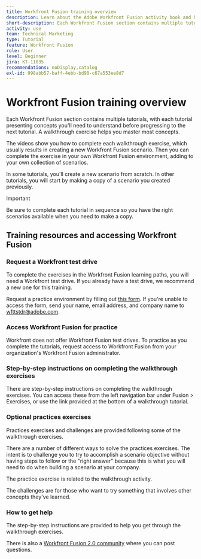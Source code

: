 ```yaml
---
title: Workfront Fusion training overview
description: Learn about the Adobe Workfront Fusion activity book and how to get a Workfront test drive account.
short-description: Each Workfront Fusion section contains multiple tutorials, with each tutorial presenting concepts you'll need to understand before progressing to the next tutorial.
activity: use
team: Technical Marketing
type: Tutorial
feature: Workfront Fusion
role: User
level: Beginner
jira: KT-11035
recommendations: noDisplay,catalog
exl-id: 998abb57-baff-4ebb-bd90-c67a553ee8d7
---
```

# Workfront Fusion training overview

Each Workfront Fusion section contains multiple tutorials, with each tutorial presenting concepts you'll need to understand before progressing to the next tutorial. A walkthrough exercise helps you master most concepts. 

The videos show you how to complete each walkthrough exercise, which usually results in creating a new Workfront Fusion scenario. Then you can complete the exercise in your own Workfront Fusion environment, adding to your own collection of scenarios.

In some tutorials, you'll create a new scenario from scratch. In other tutorials, you will start by making a copy of a scenario you created previously. 

>[!IMPORTANT]
>
>Be sure to complete each tutorial in sequence so you have the right scenarios available when you need to make a copy.

## Training resources and accessing Workfront Fusion

### Request a Workfront test drive

To complete the exercises in the Workfront Fusion learning paths, you will need a Workfront test drive. If you already have a test drive, we recommend a new one for this training.

Request a practice environment by filling out [this form](https://forms.office.com/r/f1J8HRGrNY). If you're unable to access the form, send your name, email address, and company name to wfttstdr@adobe.com.

### Access Workfront Fusion for practice

Workfront does not offer Workfront Fusion test drives. To practice as you complete the tutorials, request access to Workfront Fusion from your organization's Workfront Fusion administrator.

### Step-by-step instructions on completing the walkthrough exercises

There are step-by-step instructions on completing the walkthrough exercises. You can access these from the left navigation bar under Fusion > Exercises, or use the link provided at the bottom of a walkthrough tutorial.

### Optional practices exercises

Practices exercises and challenges are provided following some of the walkthrough exercises. 

There are a number of different ways to solve the practices exercises. The intent is to challenge you to try to accomplish a scenario objective without having steps to follow or the "right answer" because this is what you will need to do when building a scenario at your company. 

The practice exercise is related to the walkthrough activity. 

The challenges are for those who want to try something that involves other concepts they've learned.

### How to get help

The step-by-step instructions are provided to help you get through the walkthrough exercises. 

There is also a [Workfront Fusion 2.0 community](https://experienceleaguecommunities.adobe.com/t5/workfront-fusion-2-0/ct-p/workfront-fusion-2) where you can post questions.
